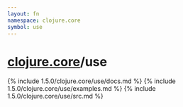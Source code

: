 ```yaml
---
layout: fn
namespace: clojure.core
symbol: use
---
```


# [clojure.core](../)/use

{% include 1.5.0/clojure.core/use/docs.md %}
{% include 1.5.0/clojure.core/use/examples.md %}
{% include 1.5.0/clojure.core/use/src.md %}

